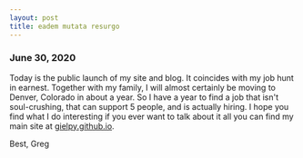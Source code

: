 ```yaml
---
layout: post
title: eadem mutata resurgo
---
```



### June 30, 2020

Today is the public launch of my site and blog. It coincides with my job hunt in earnest.
Together with my family, I will almost certainly be moving to Denver, Colorado in about a year.
So I have a year to find a job that isn't soul-crushing, that can support 5 people, and is actually hiring.
I hope you find what I do interesting if you ever want to talk about it all you can find my main site at
[gielpy.github.io](gielpy.github.io).

Best,
Greg